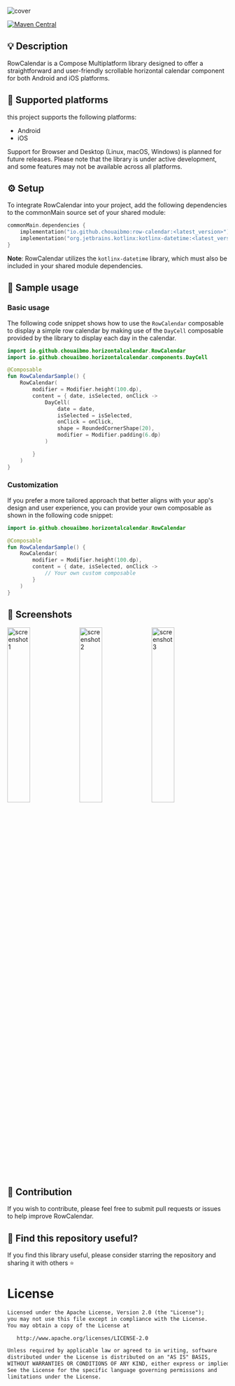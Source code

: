 <p> 
  <img src="./screenshots/cover.jpg" alt="cover">
</p>

[![Maven Central](https://img.shields.io/maven-central/v/io.github.chouaibmo/row-calendar.svg?color=blue)](https://search.maven.org/artifact/io.github.chouaibmo/row-calendar)
## 💡 Description

RowCalendar is a Compose Multiplatform library designed to offer a straightforward and user-friendly 
scrollable horizontal calendar component for both Android and iOS platforms.

## 📱 Supported platforms
this project supports the following platforms:
* Android
* iOS

Support for Browser and Desktop (Linux, macOS, Windows) is planned for future releases.
Please note that the library is under active development, and some features may not be available across all platforms.

## ⚙️ Setup
To integrate RowCalendar into your project, add the following dependencies to the commonMain source set of your shared module:

```kotlin
commonMain.dependencies {
    implementation("io.github.chouaibmo:row-calendar:<latest_version>")
    implementation("org.jetbrains.kotlinx:kotlinx-datetime:<latest_version>")
}
```
**Note**: RowCalendar utilizes the `kotlinx-datetime` library, which must also be included in your shared module dependencies.



## 📱 Sample usage
### Basic usage
The following code snippet shows how to use the `RowCalendar` composable to display a simple row calendar 
by making use of the `DayCell` composable provided by the library to display each day in the calendar.
```kotlin
import io.github.chouaibmo.horizontalcalendar.RowCalendar
import io.github.chouaibmo.horizontalcalendar.components.DayCell

@Composable
fun RowCalendarSample() {
    RowCalendar(
        modifier = Modifier.height(100.dp),
        content = { date, isSelected, onClick ->
            DayCell(
                date = date,
                isSelected = isSelected,
                onClick = onClick,
                shape = RoundedCornerShape(20),
                modifier = Modifier.padding(6.dp)
            )

        }
    )
}
```

### Customization
If you prefer a more tailored approach that better aligns with your app's design and user experience, 
you can provide your own composable as shown in the following code snippet:
```kotlin
import io.github.chouaibmo.horizontalcalendar.RowCalendar

@Composable
fun RowCalendarSample() {
    RowCalendar(
        modifier = Modifier.height(100.dp),
        content = { date, isSelected, onClick ->
            // Your own custom composable
        }
    )
}
```

## 📸 Screenshots
<p>
  <img src="./screenshots/screenshot1.png" width="32%" alt="screenshot1">
  <img src="./screenshots/screenshot2.png" width="32%" alt="screenshot2">
  <img src="./screenshots/screenshot3.png" width="32%" alt="screenshot3">
</p>


## 🤝 Contribution

If you wish to contribute, please feel free to submit pull requests or issues to help improve RowCalendar.

## 💙 Find this repository useful?
If you find this library useful, please consider starring the repository and sharing it with others :star:

# License
```xml
Licensed under the Apache License, Version 2.0 (the "License");
you may not use this file except in compliance with the License.
You may obtain a copy of the License at

   http://www.apache.org/licenses/LICENSE-2.0

Unless required by applicable law or agreed to in writing, software
distributed under the License is distributed on an "AS IS" BASIS,
WITHOUT WARRANTIES OR CONDITIONS OF ANY KIND, either express or implied.
See the License for the specific language governing permissions and
limitations under the License.
```

